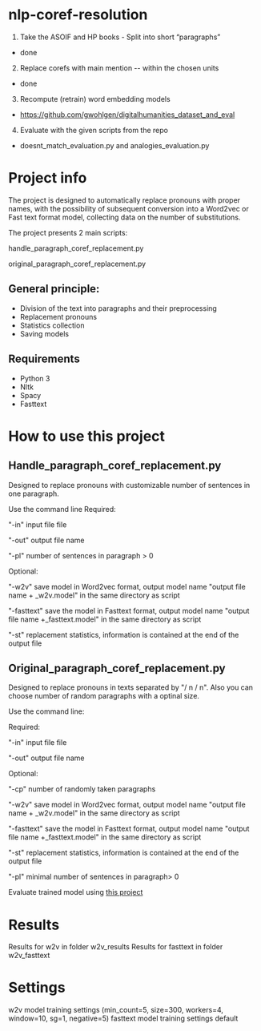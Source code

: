 # nlp-coref-resolution
1. Take the ASOIF and HP books - Split into short “paragraphs”
  - done
2. Replace corefs with main mention -- within the chosen units
  - done
3. Recompute (retrain) word embedding models
  - https://github.com/gwohlgen/digitalhumanities_dataset_and_eval
4. Evaluate with the given scripts from the repo 
  - doesnt_match_evaluation.py and analogies_evaluation.py
# Project info
The project is designed to automatically replace pronouns with proper names, with the possibility of subsequent conversion into a Word2vec or Fast text format model, collecting data on the number of substitutions.

The project presents 2 main scripts:

handle_paragraph_coref_replacement.py

original_paragraph_coref_replacement.py


## General principle:
- Division of the text into paragraphs and their preprocessing
- Replacement pronouns
- Statistics collection
- Saving models


## Requirements
- Python 3
- Nltk
- Spacy
- Fasttext


# How to use this project
## Handle_paragraph_coref_replacement.py
Designed to replace pronouns with customizable number of sentences in one paragraph.

Use the command line
Required:

"-in" input file file

"-out" output file name

"-pl" number of sentences in paragraph > 0

Optional:

"-w2v" save model in Word2vec format, output model name "output file name + _w2v.model" in the same directory as script

"-fasttext" save the model in Fasttext format, output model name "output file name +_fasttext.model" in the same directory as script

"-st" replacement statistics, information is contained at the end of the output file

## Original_paragraph_coref_replacement.py
Designed to replace pronouns in texts separated by "/ n / n". Also you can choose number of random paragraphs with a optinal size. 

Use the command line:

Required:

"-in" input file file

"-out" output file name

Optional:

"-cp" number of randomly taken paragraphs

"-w2v" save model in Word2vec format, output model name "output file name + _w2v.model" in the same directory as script

"-fasttext" save the model in Fasttext format, output model name "output file name +_fasttext.model" in the same directory as script

"-st" replacement statistics, information is contained at the end of the output file

"-pl" minimal number of sentences in paragraph> 0



Evaluate trained model using [this project](https://github.com/gwohlgen/digitalhumanities_dataset_and_eval)


# Results 
Results for w2v in folder w2v_results
Results for fasttext in folder w2v_fasttext

# Settings
w2v model training settings (min_count=5, size=300, workers=4, window=10, sg=1, negative=5)
fasttext model training settings default
